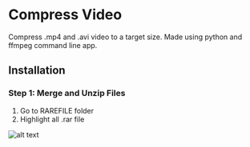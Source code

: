 # Compress Video

Compress .mp4 and .avi video to a target size.
Made using python and ffmpeg command line app. 

## Installation

### Step 1: Merge and Unzip Files
1. Go to RAREFILE folder
2. Highlight all .rar file
	
![alt text](https://imgur.com/a/MrqgnC9)
